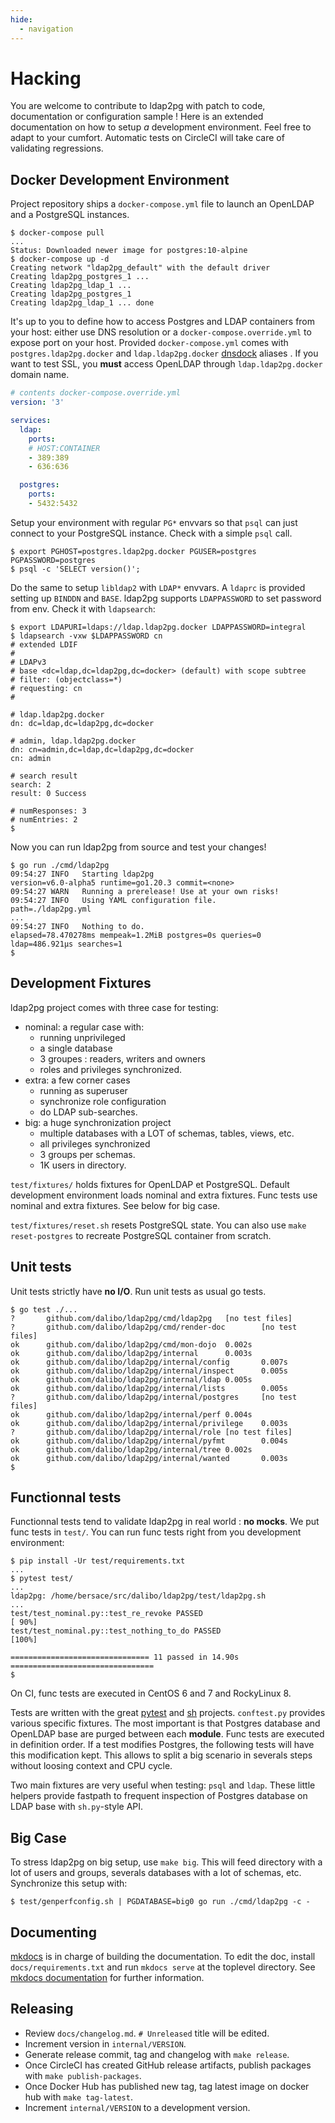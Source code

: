 ```yaml
---
hide:
  - navigation
---
```


<h1>Hacking</h1>

You are welcome to contribute to ldap2pg with patch to code, documentation or
configuration sample ! Here is an extended documentation on how to setup *a*
development environment. Feel free to adapt to your cumfort. Automatic tests on
CircleCI will take care of validating regressions.


## Docker Development Environment

Project repository ships a `docker-compose.yml` file to launch an OpenLDAP and
a PostgreSQL instances.

``` console
$ docker-compose pull
...
Status: Downloaded newer image for postgres:10-alpine
$ docker-compose up -d
Creating network "ldap2pg_default" with the default driver
Creating ldap2pg_postgres_1 ...
Creating ldap2pg_ldap_1 ...
Creating ldap2pg_postgres_1
Creating ldap2pg_ldap_1 ... done
```

It's up to you to define how to access Postgres and LDAP containers from your
host: either use DNS resolution or a `docker-compose.override.yml` to expose
port on your host. Provided `docker-compose.yml` comes with
`postgres.ldap2pg.docker` and `ldap.ldap2pg.docker`
[dnsdock](https://github.com/aacebedo/dnsdock) aliases . If you want to test
SSL, you **must** access OpenLDAP through `ldap.ldap2pg.docker` domain name.

``` yaml
# contents docker-compose.override.yml
version: '3'

services:
  ldap:
    ports:
    # HOST:CONTAINER
    - 389:389
    - 636:636

  postgres:
    ports:
    - 5432:5432
```

Setup your environment with regular `PG*` envvars so that `psql` can just
connect to your PostgreSQL instance. Check with a simple `psql` call.

``` console
$ export PGHOST=postgres.ldap2pg.docker PGUSER=postgres PGPASSWORD=postgres
$ psql -c 'SELECT version()';
```

Do the same to setup `libldap2` with `LDAP*` envvars. A `ldaprc` is provided
setting up `BINDDN` and `BASE`. ldap2pg supports `LDAPPASSWORD` to set
password from env. Check it with `ldapsearch`:

``` console
$ export LDAPURI=ldaps://ldap.ldap2pg.docker LDAPPASSWORD=integral
$ ldapsearch -vxw $LDAPPASSWORD cn
# extended LDIF
#
# LDAPv3
# base <dc=ldap,dc=ldap2pg,dc=docker> (default) with scope subtree
# filter: (objectclass=*)
# requesting: cn
#

# ldap.ldap2pg.docker
dn: dc=ldap,dc=ldap2pg,dc=docker

# admin, ldap.ldap2pg.docker
dn: cn=admin,dc=ldap,dc=ldap2pg,dc=docker
cn: admin

# search result
search: 2
result: 0 Success

# numResponses: 3
# numEntries: 2
$
```

Now you can run ldap2pg from source and test your changes!

``` console
$ go run ./cmd/ldap2pg
09:54:27 INFO   Starting ldap2pg                                 version=v6.0-alpha5 runtime=go1.20.3 commit=<none>
09:54:27 WARN   Running a prerelease! Use at your own risks!
09:54:27 INFO   Using YAML configuration file.                   path=./ldap2pg.yml
...
09:54:27 INFO   Nothing to do.                                   elapsed=78.470278ms mempeak=1.2MiB postgres=0s queries=0 ldap=486.921µs searches=1
$
```

## Development Fixtures

ldap2pg project comes with three case for testing:

  - nominal: a regular case with:
    - running unprivileged
    - a single database
    - 3 groupes : readers, writers and owners
    - roles and privileges synchronized.
  - extra: a few corner cases
    - running as superuser
    - synchronize role configuration
    - do LDAP sub-searches.
  - big: a huge synchronization project
    - multiple databases with a LOT of schemas, tables, views, etc.
    - all privileges synchronized
    - 3 groups per schemas.
    - 1K users in directory.

`test/fixtures/` holds fixtures for OpenLDAP et PostgreSQL.
Default development environment loads nominal and extra fixtures.
Func tests use nominal and extra fixtures.
See below for big case.

`test/fixtures/reset.sh` resets PostgreSQL state.
You can also use `make reset-postgres` to recreate PostgreSQL container from scratch.


## Unit tests

Unit tests strictly have **no I/O**.
Run unit tests as usual go tests.

``` console
$ go test ./...
?       github.com/dalibo/ldap2pg/cmd/ldap2pg   [no test files]
?       github.com/dalibo/ldap2pg/cmd/render-doc        [no test files]
ok      github.com/dalibo/ldap2pg/cmd/mon-dojo  0.002s
ok      github.com/dalibo/ldap2pg/internal      0.003s
ok      github.com/dalibo/ldap2pg/internal/config       0.007s
ok      github.com/dalibo/ldap2pg/internal/inspect      0.005s
ok      github.com/dalibo/ldap2pg/internal/ldap 0.005s
ok      github.com/dalibo/ldap2pg/internal/lists        0.005s
?       github.com/dalibo/ldap2pg/internal/postgres     [no test files]
ok      github.com/dalibo/ldap2pg/internal/perf 0.004s
ok      github.com/dalibo/ldap2pg/internal/privilege    0.003s
?       github.com/dalibo/ldap2pg/internal/role [no test files]
ok      github.com/dalibo/ldap2pg/internal/pyfmt        0.004s
ok      github.com/dalibo/ldap2pg/internal/tree 0.002s
ok      github.com/dalibo/ldap2pg/internal/wanted       0.003s
$
```


## Functionnal tests

Functionnal tests tend to validate ldap2pg in real world : **no mocks**.
We put func tests in `test/`.
You can run func tests right from you development environment:


``` console
$ pip install -Ur test/requirements.txt
...
$ pytest test/
...
ldap2pg: /home/bersace/src/dalibo/ldap2pg/test/ldap2pg.sh
...
test/test_nominal.py::test_re_revoke PASSED                                  [ 90%]
test/test_nominal.py::test_nothing_to_do PASSED                              [100%]

=============================== 11 passed in 14.90s ================================
$
```

On CI, func tests are executed in CentOS 6 and 7 and RockyLinux 8.

Tests are written with the great [pytest](https://doc.pytest.org) and
[sh](https://amoffat.github.io/sh/) projects. `conftest.py` provides various
specific fixtures. The most important is that Postgres database and OpenLDAP
base are purged between each **module**. Func tests are executed in definition
order. If a test modifies Postgres, the following tests will have this
modification kept. This allows to split a big scenario in severals steps without
loosing context and CPU cycle.

Two main fixtures are very useful when testing: `psql` and `ldap`. These little
helpers provide fastpath to frequent inspection of Postgres database on LDAP
base with `sh.py`-style API.


## Big Case

To stress ldap2pg on big setup, use `make big`.
This will feed directory with a lot of users and groups, severals databases with a lot of schemas, etc.
Synchronize this setup with:

``` console
$ test/genperfconfig.sh | PGDATABASE=big0 go run ./cmd/ldap2pg -c -
```


## Documenting

[mkdocs](http://www.mkdocs.org) is in charge of building the documentation. To
edit the doc, install `docs/requirements.txt` and run `mkdocs serve` at the
toplevel directory. See [mkdocs
documentation](http://www.mkdocs.org/user-guide/writing-your-docs/) for further
information.


## Releasing

- Review `docs/changelog.md`. `# Unreleased` title will be edited.
- Increment version in `internal/VERSION`.
- Generate release commit, tag and changelog with `make release`.
- Once CircleCI has created GitHub release artifacts, publish packages with `make publish-packages`.
- Once Docker Hub has published new tag, tag latest image on docker hub with `make tag-latest`.
- Increment `internal/VERSION` to a development version.
